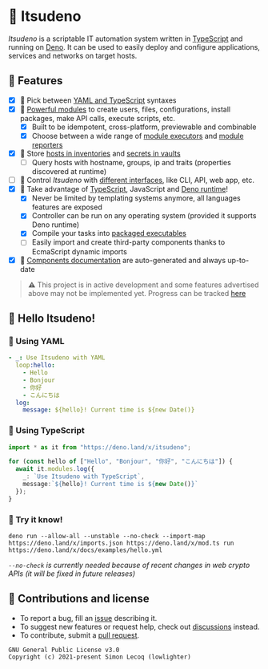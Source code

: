 # 🍣 Itsudeno

*Itsudeno* is a scriptable IT automation system written in [TypeScript](https://github.com/Microsoft/TypeScript) and running on [Deno](https://github.com/denoland/deno).
It can be used to easily deploy and configure applications, services and networks on target hosts.

## 🍱 Features

- [x] 🥢 Pick between [YAML and TypeScript](https://itsudeno.land/syntaxes) syntaxes
- [x] 🥡 [Powerful modules](https://itsudeno.land/modules) to create users, files, configurations, install packages, make API calls, execute scripts, etc.
  - [x] Built to be idempotent, cross-platform, previewable and combinable
  - [x] Choose between a wide range of [module executors](https://itsudeno.land/executors) and [module reporters](https://itsudeno.land/reporters)
- [x] 🍡 Store [hosts in inventories](https://itsudeno.land/inventories) and [secrets in vaults](https://itsudeno.land/vaults)
  - [ ] Query hosts with hostname, groups, ip and traits (properties discovered at runtime)
- [ ] 🍜 Control *Itsudeno* with [different interfaces](https://itsudeno.land/interfaces), like CLI, API, web app, etc.
- [x] 🍥 Take advantage of [TypeScript](https://github.com/microsoft/TypeScript), JavaScript and [Deno runtime](https://github.com/denoland/deno)!
  - [x] Never be limited by templating systems anymore, all languages features are exposed
  - [x] Controller can be run on any operating system (provided it supports Deno runtime)
  - [x] Compile your tasks into [packaged executables](https://deno.land/manual/tools/compiler)
  - [ ] Easily import and create third-party components thanks to EcmaScript dynamic imports
- [x] 🥮 [Components documentation](https://itsudeno.land) are auto-generated and always up-to-date

> ⚠️ This project is in active development and some features advertised above may not be implemented yet. Progress can be tracked [here](https://github.com/lowlighter/itsudeno/discussions/3)

## 🍥 Hello Itsudeno!

### 🍙 Using YAML

```yml
- _: Use Itsudeno with YAML
  loop:hello:
    - Hello
    - Bonjour
    - 你好
    - こんにちは
  log:
    message: ${hello}! Current time is ${new Date()}
```

### 🍘 Using TypeScript

```ts
import * as it from "https://deno.land/x/itsudeno";

for (const hello of ["Hello", "Bonjour", "你好", "こんにちは"]) {
  await it.modules.log({
    _: `Use Itsudeno with TypeScript`,
    message:`${hello}! Current time is ${new Date()}`
  });
}
```

### 🍶 Try it know!

```
deno run --allow-all --unstable --no-check --import-map https://deno.land/x/imports.json https://deno.land/x/mod.ts run https://deno.land/x/docs/examples/hello.yml
```

*`--no-check` is currently needed because of recent changes in web crypto APIs (it will be fixed in future releases)*

## 🦑 Contributions and license

* To report a bug, fill an [issue](https://github.com/lowlighter/itsudeno/issues) describing it.
* To suggest new features or request help, check out [discussions](https://github.com/lowlighter/itsudeno/discussions) instead.
* To contribute, submit a [pull request](https://github.com/lowlighter/itsudeno/pulls).

```
GNU General Public License v3.0
Copyright (c) 2021-present Simon Lecoq (lowlighter)
```